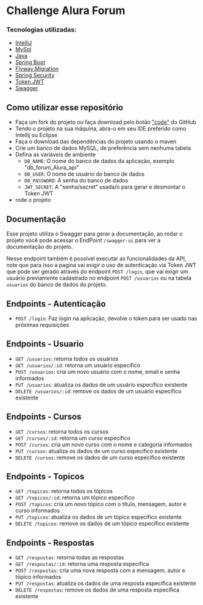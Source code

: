 # Challenge Alura Forum 

### Tecnologias utilizadas:

- [IntelliJ](https://www.jetbrains.com/pt-br/idea/)
- [MySql](https://www.mysql.com/)
- [Java](https://www.java.com/pt-BR/)
- [Spring Boot](https://start.spring.io/)
- [Flyway Migration](https://start.spring.io/)
- [Spring Security](https://start.spring.io/)
- [Token JWT](https://jwt.io/)
- [Swagger](https://swagger.io/)

## Como utilizar esse repositório

- Faça um fork do projeto ou faça download pelo botão ["code"](https://github.com/FilipeRobot/challenge-alura-forum/archive/refs/heads/main.zip) do GitHub
- Tendo o projeto na sua máquina, abra-o em seu IDE preferido como Intellij ou Eclipse
- Faça o download das dependências do projeto usando o maven
- Crie um banco de dados MySQL, de preferência sem nenhuma tabela
- Defina as variáveis de ambiente
  - `DB_NAME`: O nome do banco de dados da aplicação, exemplo "db_forum_Alura_api"
  - `DB_USER`: O nome de usuário do banco de dados
  - `DB_PASSWORD`: A senha do banco de dados
  - `JWT_SECRET`: A "senha/secret" usada/o para gerar e desmontar o Token JWT
- rode o projeto

## Documentação
Esse projeto utiliza o Swagger para gerar a documentação, ao rodar o projeto você pode acessar
o EndPoint `/swagger-ui` para ver a documentação do projeto.

Nesse endpoint também é possível executar as funcionalidades da API, note que para isso a pagina vai exigir
o uso de autenticação via Token JWT que pode ser gerado através do endpoint `POST /login`, que vai exigir
um usuário previamente cadastrado no endpoint `POST /usuarios` ou na tabela `usuarios` do banco de dados do projeto.

## Endpoints - Autenticação
- `POST /login`: Faz login na aplicação, devolve o token para ser usado nas próximas requisições

## Endpoints - Usuario
- `GET /usuarios`: retorna todos os usuários
- `GET /usuarios/:id`: retorna um usuário específico
- `POST /usuarios`: cria um novo usuário com o nome, email e senha informados
- `PUT /usuarios`: atualiza os dados de um usuário específico existente
- `DELETE /usuarios/:id`: remove os dados de um usuário específico existente

## Endpoints - Cursos
- `GET /cursos`: retorna todos os cursos
- `GET /cursos/:id`: retorna um curso específico
- `POST /cursos`: cria um novo curso com o nome e categoria informados
- `PUT /cursos`: atualiza os dados de um curso específico existente
- `DELETE /cursos`: remove os dados de um curso específico existente

## Endpoints - Topicos
- `GET /topicos`: retorna todos os tópicos
- `GET /topicos/:id`: retorna um tópico específico
- `POST /topicos`: cria um novo tópico com o título, mensagem, autor e curso informados
- `PUT /topicos`: atualiza os dados de um tópico específico existente
- `DELETE /topicos`: remove os dados de um tópico específico existente

## Endpoints - Respostas
- `GET /respostas`: retorna todas as respostas
- `GET /respostas/:id`: retorna uma resposta específica
- `POST /respostas`: cria uma nova resposta com a mensagem, autor e tópico informados
- `PUT /respostas`: atualiza os dados de uma resposta específica existente
- `DELETE /respostas`: remove os dados de uma resposta específica existente
